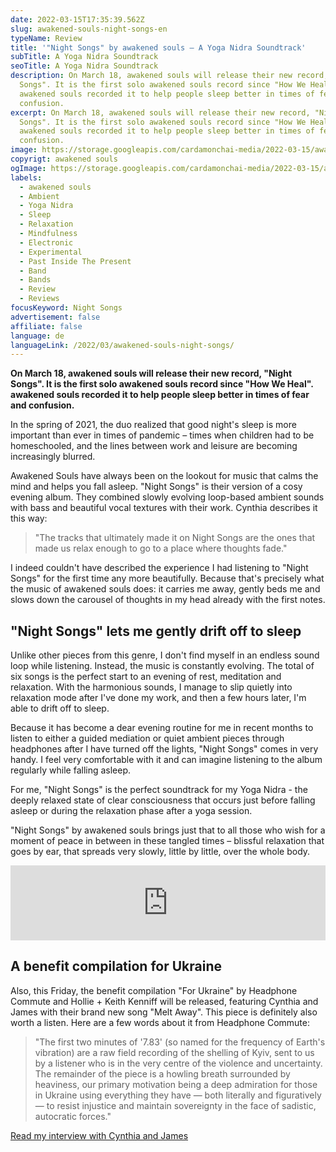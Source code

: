 ```yaml
---
date: 2022-03-15T17:35:39.562Z
slug: awakened-souls-night-songs-en
typeName: Review
title: '"Night Songs" by awakened souls – A Yoga Nidra Soundtrack'
subTitle: A Yoga Nidra Soundtrack
seoTitle: A Yoga Nidra Soundtrack
description: On March 18, awakened souls will release their new record, "Night
  Songs". It is the first solo awakened souls record since "How We Heal".
  awakened souls recorded it to help people sleep better in times of fear and
  confusion.
excerpt: On March 18, awakened souls will release their new record, "Night
  Songs". It is the first solo awakened souls record since "How We Heal".
  awakened souls recorded it to help people sleep better in times of fear and
  confusion.
image: https://storage.googleapis.com/cardamonchai-media/2022-03-15/awakened-souls-night-songs-jpg-imagine-585858_525456_1024_768/640.webp
copyrigt: awakened souls
ogImage: https://storage.googleapis.com/cardamonchai-media/2022-03-15/awakened-souls-night-songs-fb-png-imagine-585858_4f5052_1200_628/640.webp
labels:
  - awakened souls
  - Ambient
  - Yoga Nidra
  - Sleep
  - Relaxation
  - Mindfulness
  - Electronic
  - Experimental
  - Past Inside The Present
  - Band
  - Bands
  - Review
  - Reviews
focusKeyword: Night Songs
advertisement: false
affiliate: false
language: de
languageLink: /2022/03/awakened-souls-night-songs/
---
```

**On March 18, awakened souls will release their new record, "Night Songs". It is the first solo awakened souls record since "How We Heal". awakened souls recorded it to help people sleep better in times of fear and confusion.**

In the spring of 2021, the duo realized that good night's sleep is more important than ever in times of pandemic – times when children had to be homeschooled, and the lines between work and leisure are becoming increasingly blurred.

Awakened Souls have always been on the lookout for music that calms the mind and helps you fall asleep. "Night Songs" is their version of a cosy evening album. They combined slowly evolving loop-based ambient sounds with bass and beautiful vocal textures with their work. Cynthia describes it this way:

> "The tracks that ultimately made it on Night Songs are the ones that made us relax enough to go to a place where thoughts fade."

I indeed couldn't have described the experience I had listening to "Night Songs" for the first time any more beautifully. Because that's precisely what the music of awakened souls does: it carries me away, gently beds me and slows down the carousel of thoughts in my head already with the first notes.

## "Night Songs" lets me gently drift off to sleep

Unlike other pieces from this genre, I don't find myself in an endless sound loop while listening. Instead, the music is constantly evolving. The total of six songs is the perfect start to an evening of rest, meditation and relaxation. With the harmonious sounds, I manage to slip quietly into relaxation mode after I've done my work, and then a few hours later, I'm able to drift off to sleep.

Because it has become a dear evening routine for me in recent months to listen to either a guided mediation or quiet ambient pieces through headphones after I have turned off the lights, "Night Songs" comes in very handy. I feel very comfortable with it and can imagine listening to the album regularly while falling asleep.

For me, "Night Songs" is the perfect soundtrack for my Yoga Nidra - the deeply relaxed state of clear consciousness that occurs just before falling asleep or during the relaxation phase after a yoga session.

"Night Songs" by awakened souls brings just that to all those who wish for a moment of peace in between in these tangled times – blissful relaxation that goes by ear, that spreads very slowly, little by little, over the whole body.

<iframe style="border: 0; width: 100%; height: 120px;" src="https://bandcamp.com/EmbeddedPlayer/album=1601913513/size=large/bgcol=ffffff/linkcol=5c9b72/tracklist=false/artwork=small/transparent=true/" seamless><a href="https://pitp.bandcamp.com/album/night-songs">Night Songs by awakened souls</a></iframe>

## A benefit compilation for Ukraine

Also, this Friday, the benefit compilation "For Ukraine" by Headphone Commute and Hollie + Keith Kenniff will be released, featuring Cynthia and James with their brand new song "Melt Away". This piece is definitely also worth a listen. Here are a few words about it from Headphone Commute:

> "The first two minutes of '7.83' (so named for the frequency of Earth's vibration) are a raw field recording of the shelling of Kyiv, sent to us by a listener who is in the very centre of the violence and uncertainty. The remainder of the piece is a howling breath surrounded by heaviness, our primary motivation being a deep admiration for those in Ukraine using everything they have — both literally and figuratively — to resist injustice and maintain sovereignty in the face of sadistic, autocratic forces."

[Read my interview with Cynthia and James](/2021/10/awakened-souls-en/)